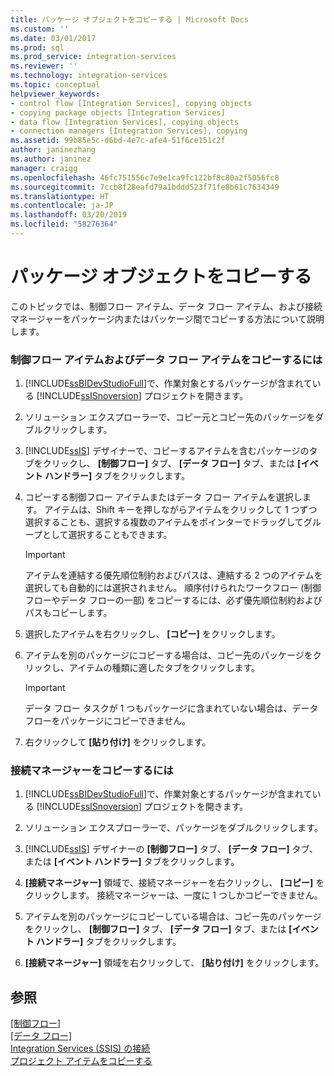 ```yaml
---
title: パッケージ オブジェクトをコピーする | Microsoft Docs
ms.custom: ''
ms.date: 03/01/2017
ms.prod: sql
ms.prod_service: integration-services
ms.reviewer: ''
ms.technology: integration-services
ms.topic: conceptual
helpviewer_keywords:
- control flow [Integration Services], copying objects
- copying package objects [Integration Services]
- data flow [Integration Services], copying objects
- connection managers [Integration Services], copying
ms.assetid: 99b85e5c-d6bd-4e7c-afe4-51f6ce151c2f
author: janinezhang
ms.author: janinez
manager: craigg
ms.openlocfilehash: 46fc751556c7e9e1ca9fc122bf8c80a2f5056fc8
ms.sourcegitcommit: 7ccb8f28eafd79a1bddd523f71fe8b61c7634349
ms.translationtype: HT
ms.contentlocale: ja-JP
ms.lasthandoff: 03/20/2019
ms.locfileid: "58276364"
---
```

# <a name="copy-package-objects"></a>パッケージ オブジェクトをコピーする
  このトピックでは、制御フロー アイテム、データ フロー アイテム、および接続マネージャーをパッケージ内またはパッケージ間でコピーする方法について説明します。  
  
### <a name="to-copy-control-and-data-flow-items"></a>制御フロー アイテムおよびデータ フロー アイテムをコピーするには  
  
1.  [!INCLUDE[ssBIDevStudioFull](../includes/ssbidevstudiofull-md.md)]で、作業対象とするパッケージが含まれている [!INCLUDE[ssISnoversion](../includes/ssisnoversion-md.md)] プロジェクトを開きます。  
  
2.  ソリューション エクスプローラーで、コピー元とコピー先のパッケージをダブルクリックします。  
  
3.  [!INCLUDE[ssIS](../includes/ssis-md.md)] デザイナーで、コピーするアイテムを含むパッケージのタブをクリックし、 **[制御フロー]** タブ、 **[データ フロー]** タブ、または **[イベント ハンドラー]** タブをクリックします。  
  
4.  コピーする制御フロー アイテムまたはデータ フロー アイテムを選択します。 アイテムは、Shift キーを押しながらアイテムをクリックして 1 つずつ選択することも、選択する複数のアイテムをポインターでドラッグしてグループとして選択することもできます。  
  
    > [!IMPORTANT]  
    >  アイテムを連結する優先順位制約およびパスは、連結する 2 つのアイテムを選択しても自動的には選択されません。 順序付けられたワークフロー (制御フローやデータ フローの一部) をコピーするには、必ず優先順位制約およびパスもコピーします。  
  
5.  選択したアイテムを右クリックし、 **[コピー]** をクリックします。  
  
6.  アイテムを別のパッケージにコピーする場合は、コピー先のパッケージをクリックし、アイテムの種類に適したタブをクリックします。  
  
    > [!IMPORTANT]  
    >  データ フロー タスクが 1 つもパッケージに含まれていない場合は、データ フローをパッケージにコピーできません。  
  
7.  右クリックして **[貼り付け]** をクリックします。  
  
### <a name="to-copy-connection-managers"></a>接続マネージャーをコピーするには  
  
1.  [!INCLUDE[ssBIDevStudioFull](../includes/ssbidevstudiofull-md.md)]で、作業対象とするパッケージが含まれている [!INCLUDE[ssISnoversion](../includes/ssisnoversion-md.md)] プロジェクトを開きます。  
  
2.  ソリューション エクスプローラーで、パッケージをダブルクリックします。  
  
3.  [!INCLUDE[ssIS](../includes/ssis-md.md)] デザイナーの **[制御フロー]** タブ、 **[データ フロー]** タブ、または **[イベント ハンドラー]** タブをクリックします。  
  
4.  **[接続マネージャー]** 領域で、接続マネージャーを右クリックし、 **[コピー]** をクリックします。 接続マネージャーは、一度に 1 つしかコピーできません。  
  
5.  アイテムを別のパッケージにコピーしている場合は、コピー先のパッケージをクリックし、 **[制御フロー]** タブ、 **[データ フロー]** タブ、または **[イベント ハンドラー]** タブをクリックします。  
  
6.  **[接続マネージャー]** 領域を右クリックして、 **[貼り付け]** をクリックします。  
  
## <a name="see-also"></a>参照  
 [[制御フロー]](../integration-services/control-flow/control-flow.md)   
 [[データ フロー]](../integration-services/data-flow/data-flow.md)   
 [Integration Services &#40;SSIS&#41; の接続](../integration-services/connection-manager/integration-services-ssis-connections.md)   
 [プロジェクト アイテムをコピーする](https://msdn.microsoft.com/library/1606c54d-20f9-49f3-a4ef-caad83a772aa)  
  
  
